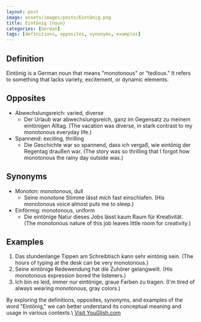 ```yaml
---
layout: post
image: assets/images/posts/Eintönig.png
title: Eintönig {noun}
categories: [German]
tags: [definitions, opposites, synonyms, examples]
---
```


## Definition
Eintönig is a German noun that means "monotonous" or "tedious." It refers to something that lacks variety, excitement, or dynamic elements. 

## Opposites
- Abwechslungsreich: varied, diverse
  - Der Urlaub war abwechslungsreich, ganz im Gegensatz zu meinem eintönigen Alltag. (The vacation was diverse, in stark contrast to my monotonous everyday life.)
- Spannend: exciting, thrilling
  - Die Geschichte war so spannend, dass ich vergaß, wie eintönig der Regentag draußen war. (The story was so thrilling that I forgot how monotonous the rainy day outside was.)

## Synonyms
- Monoton: monotonous, dull
  - Seine monotone Stimme lässt mich fast einschlafen. (His monotonous voice almost puts me to sleep.)
- Einförmig: monotonous, uniform
  - Die eintönige Natur dieses Jobs lässt kaum Raum für Kreativität. (The monotonous nature of this job leaves little room for creativity.)

## Examples
1. Das stundenlange Tippen am Schreibtisch kann sehr eintönig sein. (The hours of typing at the desk can be very monotonous.)
2. Seine eintönige Redewendung hat die Zuhörer gelangweilt. (His monotonous expression bored the listeners.)
3. Ich bin es leid, immer nur eintönige, graue Farben zu tragen. (I'm tired of always wearing monotonous, gray colors.)

By exploring the definitions, opposites, synonyms, and examples of the word "Eintönig," we can better understand its conceptual meaning and usage in various contexts.\ <a id="yg-widget-0" class="youglish-widget" data-query="Eintönig" data-lang="german" data-components="8412" data-auto-start="0" data-bkg-color="theme_light" data-title="How%20to%20pronounce%20Eintönig%20in%20German"  rel="nofollow" href="https://youglish.com">Visit YouGlish.com</a><script async src="https://youglish.com/public/emb/widget.js" charset="utf-8"></script>